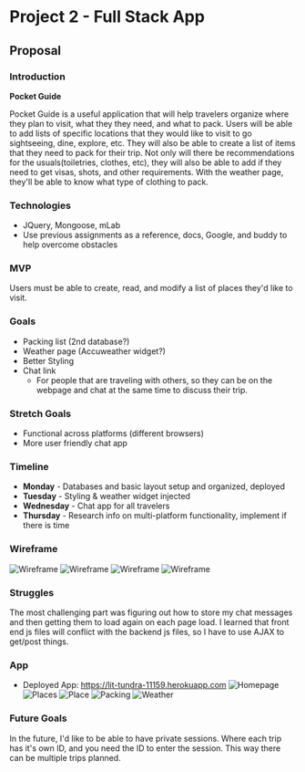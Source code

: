 # Project 2 - Full Stack App

## Proposal

### Introduction

**Pocket Guide**

Pocket Guide is a useful application that will help travelers organize where they plan to visit, what they they need, and what to pack. Users will be able to add lists of specific locations that they would like to visit to go sightseeing, dine, explore, etc. They will also be able to create a list of items that they need to pack for their trip. Not only will there be recommendations for the usuals(toiletries, clothes, etc), they will also be able to add if they need to get visas, shots, and other requirements. With the weather page, they'll be able to know what type of clothing to pack.

### Technologies

* JQuery, Mongoose, mLab
* Use previous assignments as a reference, docs, Google, and buddy to help overcome obstacles

### MVP

Users must be able to create, read, and modify a list of places they'd like to visit.

### Goals

* Packing list (2nd database?)
* Weather page (Accuweather widget?)
* Better Styling
* Chat link
  - For people that are traveling with others, so they can be on the webpage and chat at the same time to discuss their trip.

### Stretch Goals
* Functional across platforms (different browsers)
* More user friendly chat app

### Timeline
* **Monday** - Databases and basic layout setup and organized, deployed
* **Tuesday** - Styling & weather widget injected
* **Wednesday** - Chat app for all travelers
* **Thursday** - Research info on multi-platform functionality, implement if there is time

### Wireframe
![Wireframe](wireframe/homepage.png)
![Wireframe](wireframe/packing.png)
![Wireframe](wireframe/places.png)
![Wireframe](wireframe/weather.png)

### Struggles
The most challenging part was figuring out how to store my chat messages and then getting them to load again on each page load. I learned that front end js files will conflict with the backend js files, so I have to use AJAX to get/post things.

### App
* Deployed App: https://lit-tundra-11159.herokuapp.com
![Homepage](screenshots/home.png)
![Places](screenshots/places.png)
![Place](screenshots/place.png)
![Packing](screenshots/packing.png)
![Weather](screenshots/weather.png)

### Future Goals

In the future, I'd like to be able to have private sessions. Where each trip has it's own ID, and you need the ID to enter the session. This way there can be multiple trips planned. 
